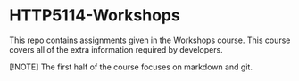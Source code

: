# HTTP5114-Workshops

This repo contains assignments given in the Workshops course. This course covers all of the extra information required 
by developers. 

[!NOTE]
The first half of the course focuses on markdown and git.
